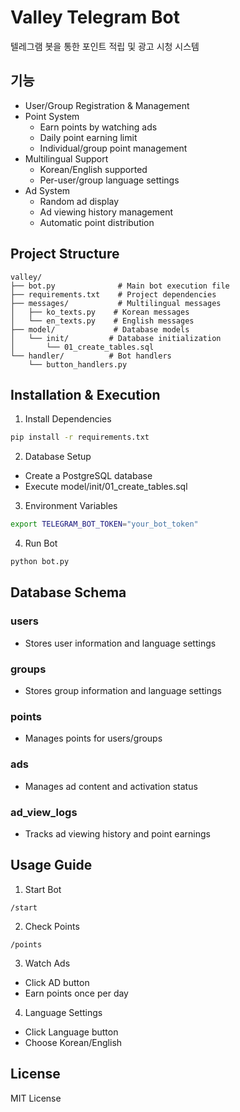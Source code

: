 # Valley Telegram Bot

텔레그램 봇을 통한 포인트 적립 및 광고 시청 시스템

## 기능

- User/Group Registration & Management
- Point System
  - Earn points by watching ads
  - Daily point earning limit
  - Individual/group point management
- Multilingual Support
  - Korean/English supported
  - Per-user/group language settings
- Ad System
  - Random ad display
  - Ad viewing history management
  - Automatic point distribution

## Project Structure

```
valley/
├── bot.py              # Main bot execution file
├── requirements.txt    # Project dependencies
├── messages/           # Multilingual messages
│   ├── ko_texts.py    # Korean messages
│   └── en_texts.py    # English messages
├── model/             # Database models
│   └── init/         # Database initialization
│       └── 01_create_tables.sql
└── handler/          # Bot handlers
    └── button_handlers.py
```

## Installation & Execution

1. Install Dependencies
```bash
pip install -r requirements.txt
```

2. Database Setup
- Create a PostgreSQL database
- Execute model/init/01_create_tables.sql

3. Environment Variables
```bash
export TELEGRAM_BOT_TOKEN="your_bot_token"
```

4. Run Bot
```bash
python bot.py
```

## Database Schema

### users
- Stores user information and language settings

### groups
- Stores group information and language settings

### points
- Manages points for users/groups

### ads
- Manages ad content and activation status

### ad_view_logs
- Tracks ad viewing history and point earnings

## Usage Guide

1. Start Bot
```
/start
```

2. Check Points
```
/points
```

3. Watch Ads
- Click AD button
- Earn points once per day

4. Language Settings
- Click Language button
- Choose Korean/English

## License

MIT License 
